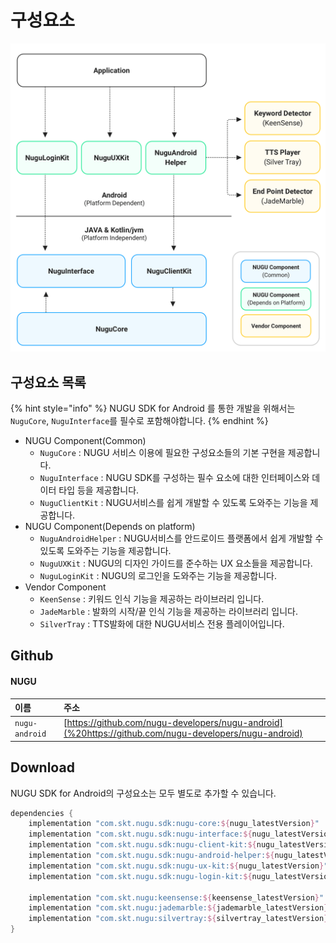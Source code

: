 # 구성요소

![](../../../.gitbook/assets/image-25.png)

## 구성요소 목록

{% hint style="info" %}
NUGU SDK for Android 를 통한 개발을 위해서는 `NuguCore`, `NuguInterface`를 필수로 포함해야합니다.
{% endhint %}

* NUGU Component\(Common\)
  * `NuguCore` : NUGU 서비스 이용에 필요한 구성요소들의 기본 구현을 제공합니다.
  * `NuguInterface` : NUGU SDK를 구성하는 필수 요소에 대한 인터페이스와 데이터 타입 등을 제공합니다.
  * `NuguClientKit` : NUGU서비스를 쉽게 개발할 수 있도록 도와주는 기능을 제공합니다.
* NUGU Component\(Depends on platform\)
  * `NuguAndroidHelper` : NUGU서비스를 안드로이드 플랫폼에서 쉽게 개발할 수 있도록 도와주는 기능을 제공합니다.
  * `NuguUXKit` : NUGU의 디자인 가이드를 준수하는 UX 요소들을 제공합니다.
  * `NuguLoginKit` : NUGU의 로그인을 도와주는 기능을 제공합니다.
* Vendor Component
  * `KeenSense` : 키워드 인식 기능을 제공하는 라이브러리 입니다.
  * `JadeMarble` : 발화의 시작/끝 인식 기능을 제공하는 라이브러리 입니다.
  * `SilverTray` : TTS발화에 대한 NUGU서비스 전용 플레이어입니다.

## Github

#### NUGU

| 이름 | 주소 |
| :--- | :--- |
| `nugu-android` | [https://github.com/nugu-developers/nugu-android](%20https://github.com/nugu-developers/nugu-android) |



## Download

NUGU SDK for Android의 구성요소는 모두 별도로 추가할 수 있습니다.

```groovy
dependencies {
    implementation "com.skt.nugu.sdk:nugu-core:${nugu_latestVersion}"
    implementation "com.skt.nugu.sdk:nugu-interface:${nugu_latestVersion}"
    implementation "com.skt.nugu.sdk:nugu-client-kit:${nugu_latestVersion}"
    implementation "com.skt.nugu.sdk:nugu-android-helper:${nugu_latestVersion}"
    implementation "com.skt.nugu.sdk:nugu-ux-kit:${nugu_latestVersion}"
    implementation "com.skt.nugu.sdk:nugu-login-kit:${nugu_latestVersion}"
    
    implementation "com.skt.nugu:keensense:${keensense_latestVersion}"
    implementation "com.skt.nugu:jademarble:${jademarble_latestVersion}"
    implementation "com.skt.nugu:silvertray:${silvertray_latestVersion}"
}
```

